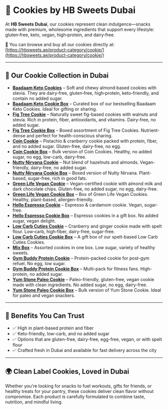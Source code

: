 # 🍪 Cookies by HB Sweets Dubai

At **HB Sweets Dubai**, our cookies represent clean indulgence—snacks made with premium, wholesome ingredients that support every lifestyle: gluten‑free, keto, vegan, high‑protein, and dairy‑free.

🛒 You can browse and buy all our cookies directly at: [https://hbsweets.ae/product-category/cookie/](https://hbsweets.ae/product-category/cookie/)

---

## 🌟 Our Cookie Collection in Dubai

- **[Baadaam Keto Cookies](https://hbsweets.ae/product/keto-almond-cookies/)** – Soft and chewy almond‑based cookies with stevia. They are dairy‑free, gluten‑free, high‑protein, keto-friendly, and contain no added sugar.
- **[Baadaam Keto Cookie Box](https://hbsweets.ae/product/baadaam-keto-cookie-box/)** – Curated box of our bestselling Baadaam Keto Cookies. Ideal for gifting or sharing.
- **[Fig Tree Cookie](https://hbsweets.ae/product/fig-tree-cookie/)** – Naturally sweet fig-based cookies with walnuts and stevia. Rich in protein, fiber, antioxidants, and vitamins. Dairy-free, no added sugar.
- **[Fig Tree Cookie Box](https://hbsweets.ae/product/fig-tree-cookie-box/)** – Boxed assortment of Fig Tree Cookies. Nutrient-dense and perfect for health-conscious sharing.
- **[Coin Cookie](https://hbsweets.ae/product/coin-cookie/)** – Pistachio & cranberry cookie packed with protein, fiber, and no added sugar. Gluten-free, dairy-free, no egg.
- **[Coin Cookie Box](https://hbsweets.ae/product/coin-cookie-box/)** – Bulk version of Coin Cookies. Healthy, no added sugar, no egg, low-carb, dairy-free.
- **[Nutty Nirvana Cookie](https://hbsweets.ae/product/nutty-nirvana-cookie/)** – Nut blend of hazelnuts and almonds. Vegan-friendly, dairy-free, no added sugar.
- **[Nutty Nirvana Cookie Box](https://hbsweets.ae/product/nutty-nirvana-cookie-box/)** – Boxed version of Nutty Nirvana. Plant-based, sugar-free, rich in good fats.
- **[Green Life Vegan Cookie](https://hbsweets.ae/product/green-life-vegan-cookie/)** – Vegan-certified cookie with almond milk and dark chocolate chips. Gluten-free, no added sugar, no egg, dairy-free.
- **[Green Life Vegan Cookie Box](https://hbsweets.ae/product/green-life-vegan-cookie-box/)** – Box of Green Life Vegan Cookies. Healthy, plant-based, allergen-friendly.
- **[Hello Espresso Cookie](https://hbsweets.ae/product/hello-espresso-cookie/)** – Espresso & cardamom cookie. Vegan, sugar-free.
- **[Hello Espresso Cookie Box](https://hbsweets.ae/product/hello-espresso-cookie-box/)** – Espresso cookies in a gift box. No added sugar, vegan delight.
- **[Low Carb Cuties Cookie](https://hbsweets.ae/product/low-carb-cuties-cookie/)** – Cranberry and ginger cookie made with spelt flour. Low‑carb, high‑fiber, dairy-free, sugar-free.
- **[Low Carb Cuties Cookie Box](https://hbsweets.ae/product/low-carb-cuties-cookie-box/)** – A gift box of our spelt-based Low Carb Cuties Cookies.
- **[Mix Box](https://hbsweets.ae/product/mix-cookie-box/)** – Assorted cookies in one box. Low sugar, variety of healthy sweets.
- **[Gym Buddy Protein Cookie](https://hbsweets.ae/product/chocolate-cookie/)** – Protein-packed cookie for post-gym refuel. No egg, low sugar.
- **[Gym Buddy Protein Cookie Box](https://hbsweets.ae/product/vitality-protein-box/)** – Multi-pack for fitness fans. High-protein, no added sugar.
- **[Yum Stone Paleo Cookie](https://hbsweets.ae/product/yum-stone-paleo-cookie/)** – Paleo-friendly, gluten-free, vegan cookie made with clean ingredients. No added sugar, no egg, dairy-free.
- **[Yum Stone Paleo Cookie Box](https://hbsweets.ae/product/yum-stone-paleo-cookie-box/)** – Bulk version of Yum Stone Cookie. Ideal for paleo and vegan snackers.

---

## 💪 Benefits You Can Trust

- ✅ High in plant-based protein and fiber  
- ✅ Keto-friendly, low-carb, and no added sugar  
- ✅ Options that are gluten-free, dairy-free, egg-free, vegan, or with spelt flour  
- ✅ Crafted fresh in Dubai and available for fast delivery across the city  

---

## 🌍 Clean Label Cookies, Loved in Dubai

Whether you're looking for snacks to fuel workouts, gifts for friends, or healthy treats for your pantry, these cookies deliver clean flavor without compromise. Each product is carefully formulated to combine taste, nutrition, and mindful living.
